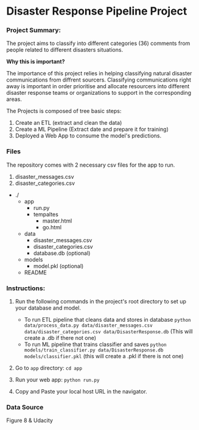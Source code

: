 # Disaster Response Pipeline Project
### Project Summary:

The project aims to classify into different categories (36) comments from people related to different disasters situations. 

**Why this is important?**

The importance of this project relies in helping classifying natural disaster communications from diffrent sourcers. Classifying communications right away is important in order prioritise and allocate resourcers into different disaster response teams or organizations to support in the corresponding areas.

The Projects is composed of tree basic steps:
1. Create an ETL (extract and clean the data)
2. Create a ML Pipeline (Extract date and prepare it for training)
3. Deployed a Web App to consume the model's predictions.




### Files
The repository comes with 2 necessary csv files for the app to run.
   1. disaster_messages.csv
   2. disaster_categories.csv
   
- ./
    - app
        - run.py
        - tempaltes
            - master.html
            - go.html   
    - data
        - disaster_messages.csv
        - disaster_categories.csv
        - database.db (optional)
    - models
        - model.pkl (optional)
    - README

### Instructions:
1. Run the following commands in the project's root directory to set up your database and model.

    - To run ETL pipeline that cleans data and stores in database
        `python data/process_data.py data/disaster_messages.csv data/disaster_categories.csv data/DisasterResponse.db` (This will create a .db if there not one)
    - To run ML pipeline that trains classifier and saves
        `python models/train_classifier.py data/DisasterResponse.db models/classifier.pkl` (this will create a .pkl if there is not one)

2. Go to `app` directory: `cd app`

3. Run your web app: `python run.py`

4. Copy and Paste your local host URL in the navigator.



### Data Source
Figure 8 & Udacity
